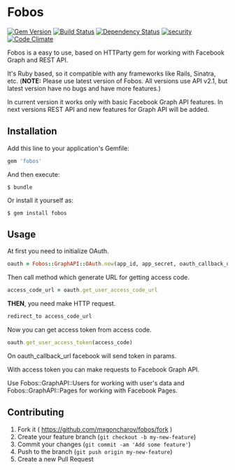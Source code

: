 # Fobos

[![Gem Version](https://badge.fury.io/rb/fobos.svg)](http://badge.fury.io/rb/fobos)
[![Build Status](https://travis-ci.org/mxgoncharov/fobos.svg?branch=master)](https://travis-ci.org/mxgoncharov/fobos)
[![Dependency Status](https://gemnasium.com/mxgoncharov/fobos.svg)](https://gemnasium.com/mxgoncharov/fobos)
[![security](https://hakiri.io/github/plataformatec/devise/master.svg)](https://hakiri.io/github/plataformatec/devise/master)
[![Code Climate](https://codeclimate.com/github/mxgoncharov/fobos/badges/gpa.svg)](https://codeclimate.com/github/mxgoncharov/fobos)

Fobos is a easy to use, based on HTTParty gem for working with Facebook Graph and REST API.


It's Ruby based, so it compatible with any frameworks like Rails, Sinatra, etc. (<b>NOTE:</b> Please use latest version of Fobos. All versions use API v2.1, but latest version have no bugs and have more features.)

In current version it works only with basic Facebook Graph API features. In next versions REST API and new features for Graph API will be added.

## Installation

Add this line to your application's Gemfile:

```ruby
gem 'fobos'
```

And then execute:

    $ bundle

Or install it yourself as:

    $ gem install fobos

## Usage
At first you need to initialize OAuth.

```ruby
oauth = Fobos::GraphAPI::OAuth.new(app_id, app_secret, oauth_callback_url)
```

Then call method which generate URL for getting access code.

```ruby
access_code_url = oauth.get_user_access_code_url
```

**THEN**, you need make HTTP request.

```ruby
redirect_to access_code_url
```

Now you can get access token from access code.

```ruby
oauth.get_user_access_token(access_code)
```

On oauth_callback_url facebook will send token in params.


With access token you can make requests to Facebook Graph API.

Use Fobos::GraphAPI::Users for working with user's data and Fobos::GraphAPI::Pages for working with Facebook Pages.

## Contributing

1. Fork it ( https://github.com/mxgoncharov/fobos/fork )
2. Create your feature branch (`git checkout -b my-new-feature`)
3. Commit your changes (`git commit -am 'Add some feature'`)
4. Push to the branch (`git push origin my-new-feature`)
5. Create a new Pull Request
